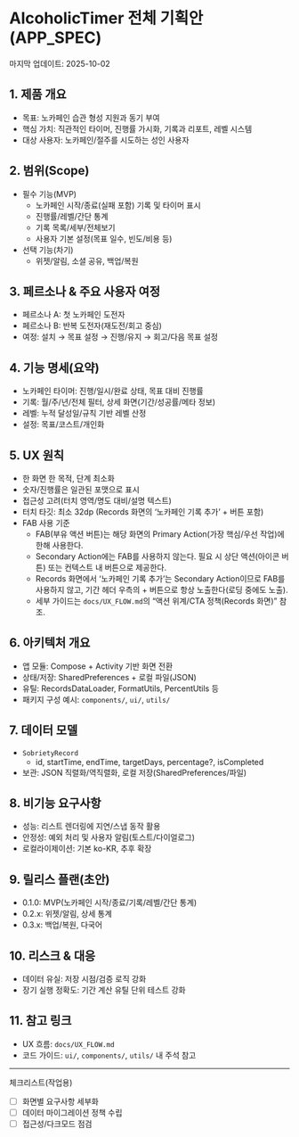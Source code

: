 # AlcoholicTimer 전체 기획안 (APP_SPEC)

마지막 업데이트: 2025-10-02

## 1. 제품 개요
- 목표: 노카페인 습관 형성 지원과 동기 부여
- 핵심 가치: 직관적인 타이머, 진행률 가시화, 기록과 리포트, 레벨 시스템
- 대상 사용자: 노카페인/절주를 시도하는 성인 사용자

## 2. 범위(Scope)
- 필수 기능(MVP)
  - 노카페인 시작/종료(실패 포함) 기록 및 타이머 표시
  - 진행률/레벨/간단 통계
  - 기록 목록/세부/전체보기
  - 사용자 기본 설정(목표 일수, 빈도/비용 등)
- 선택 기능(차기)
  - 위젯/알림, 소셜 공유, 백업/복원

## 3. 페르소나 & 주요 사용자 여정
- 페르소나 A: 첫 노카페인 도전자
- 페르소나 B: 반복 도전자(재도전/회고 중심)
- 여정: 설치 → 목표 설정 → 진행/유지 → 회고/다음 목표 설정

## 4. 기능 명세(요약)
- 노카페인 타이머: 진행/일시/완료 상태, 목표 대비 진행률
- 기록: 월/주/년/전체 필터, 상세 화면(기간/성공률/메타 정보)
- 레벨: 누적 달성일/규칙 기반 레벨 산정
- 설정: 목표/코스트/개인화

## 5. UX 원칙
- 한 화면 한 목적, 단계 최소화
- 숫자/진행률은 일관된 포맷으로 표시
- 접근성 고려(터치 영역/명도 대비/설명 텍스트)
- 터치 타깃: 최소 32dp (Records 화면의 ‘노카페인 기록 추가’ + 버튼 포함)
- FAB 사용 기준
  - FAB(부유 액션 버튼)는 해당 화면의 Primary Action(가장 핵심/우선 작업)에 한해 사용한다.
  - Secondary Action에는 FAB를 사용하지 않는다. 필요 시 상단 액션(아이콘 버튼) 또는 컨텍스트 내 버튼으로 제공한다.
  - Records 화면에서 ‘노카페인 기록 추가’는 Secondary Action이므로 FAB를 사용하지 않고, 기간 헤더 우측의 + 버튼으로 항상 노출한다(로딩 중에도 노출).
  - 세부 가이드는 `docs/UX_FLOW.md`의 “액션 위계/CTA 정책(Records 화면)” 참조.

## 6. 아키텍처 개요
- 앱 모듈: Compose + Activity 기반 화면 전환
- 상태/저장: SharedPreferences + 로컬 파일(JSON)
- 유틸: RecordsDataLoader, FormatUtils, PercentUtils 등
- 패키지 구성 예시: `components/`, `ui/`, `utils/`

## 7. 데이터 모델
- `SobrietyRecord`
  - id, startTime, endTime, targetDays, percentage?, isCompleted
- 보관: JSON 직렬화/역직렬화, 로컬 저장(SharedPreferences/파일)

## 8. 비기능 요구사항
- 성능: 리스트 렌더링에 지연/스냅 동작 활용
- 안정성: 예외 처리 및 사용자 알림(토스트/다이얼로그)
- 로컬라이제이션: 기본 ko-KR, 추후 확장

## 9. 릴리스 플랜(초안)
- 0.1.0: MVP(노카페인 시작/종료/기록/레벨/간단 통계)
- 0.2.x: 위젯/알림, 상세 통계
- 0.3.x: 백업/복원, 다국어

## 10. 리스크 & 대응
- 데이터 유실: 저장 시점/검증 로직 강화
- 장기 실행 정확도: 기간 계산 유틸 단위 테스트 강화

## 11. 참고 링크
- UX 흐름: `docs/UX_FLOW.md`
- 코드 가이드: `ui/`, `components/`, `utils/` 내 주석 참고

---
체크리스트(작업용)
- [ ] 화면별 요구사항 세부화
- [ ] 데이터 마이그레이션 정책 수립
- [ ] 접근성/다크모드 점검
